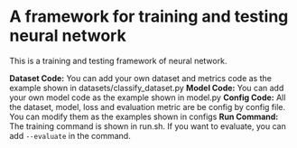 # A framework for training and testing neural network
This is a training and testing framework of neural network. 

**Dataset Code:** You can add your own dataset and metrics code as the example shown in datasets/classify_dataset.py
**Model Code:** You can add your own model code as the example shown in model.py
**Config Code:** All the dataset, model, loss and evaluation metric are be config by config file. You can modify them as the examples shown in configs
**Run Command:** The training command is shown in run.sh. If you want to evaluate, you can add `--evaluate` in the command.

